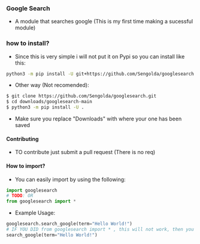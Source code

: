 ### Google Search
- A module that searches google (This is my first time making a sucessful module)
### how to install?
- Since this is very simple i will not put it on Pypi so you can install like this:
```bash
python3 -m pip install -U git+https://github.com/Sengolda/googlesearch
```

- Other way (Not recomended):
```bash
$ git clone https://github.com/Sengolda/googlesearch.git
$ cd downloads/googlesearch-main
$ python3 -m pip install -U .
```
- Make sure you replace "Downloads" with where your one has been saved
#### Contributing
- TO contribute just submit a pull request (There is no req) 
#### How to import?
- You can easily import by using the following:
```py
import googlesearch
# TODO: OR
from googlesearch import *
```
- Example Usage:
```py
googlesearch.search_google(term="Hello World!")
# IF YOU DID from googlesearch import * , this will not work, then you would use:
search_google(term="Hello World!")
```
